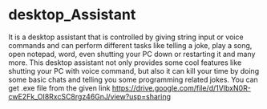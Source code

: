 # desktop_Assistant
It is a desktop assistant that is controlled by giving string input or voice commands and can perform different tasks like telling a joke, play a song, open notepad, word, even shutting your PC down or restarting it and many more.
This desktop assistant not only provides some cool features like shutting your PC with voice command, but also it can kill your time by doing some basic chats and telling you some programming related jokes. 
You can get .exe file from the given link  https://drive.google.com/file/d/1VIbxN0R-cwE2Fk_OI8RxcSC8rgz46GnJ/view?usp=sharing
